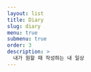 ```yaml
---
layout: list
title: Diary
slug: diary
menu: true
submenu: true
order: 3
description: >
  내가 원할 때 작성하는 내 일상
---
```

